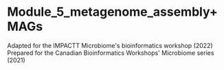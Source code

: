 # Module_5_metagenome_assembly+MAGs

Adapted for the IMPACTT Microbiome's bioinformatics workshop (2022)
Prepared for the Canadian Bioinformatics Workshops' Microbiome series (2021)

